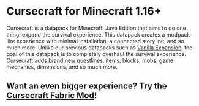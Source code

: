 # Cursecraft for Minecraft 1.16+
Cursecraft is a datapack for Minecraft: Java Edition that aims to do one thing: expand the survival experience. This datapack creates a modpack-like experience with minimal installation, a connected storyline, and so much more. Unlike our previous datapacks such as [Vanilla Expansion](https://github.com/coopersully/vanilla-expansion), the goal of this datapack is to completely overhaul the survival experience. Cursecraft adds brand new questlines, items, blocks, mobs, game mechanics, dimensions, and so much more.

## Want an even bigger experience? Try the [Cursecraft Fabric Mod](https://github.com/coopersully/cursecraft-fabric)!
